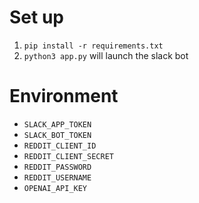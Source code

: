 # Set up

1. `pip install -r requirements.txt`
2. `python3 app.py` will launch the slack bot

# Environment

- `SLACK_APP_TOKEN`
- `SLACK_BOT_TOKEN`
- `REDDIT_CLIENT_ID`
- `REDDIT_CLIENT_SECRET`
- `REDDIT_PASSWORD`
- `REDDIT_USERNAME`
- `OPENAI_API_KEY`